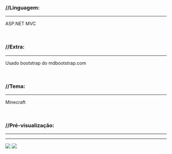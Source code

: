 <h3><strong>//Linguagem:</strong></h3>
<hr />
<p>ASP.NET MVC</p>

<br />
<h3><strong>//Extra:</strong></h3>
<hr />
<p>Usado bootstrap do mdbootstrap.com</p>

<br />
<h3><strong>//Tema:</strong></h3>
<hr />
<p>Minecraft</p>

<br />
<h3><strong>//Pré-visualização:</strong></h3>
<hr />
<hr />
<img src="https://i.ibb.co/mtxsML4/Site-1.png"/>
<img src="https://i.ibb.co/jvfhCMQ/Site-1-img-2.png"/>
